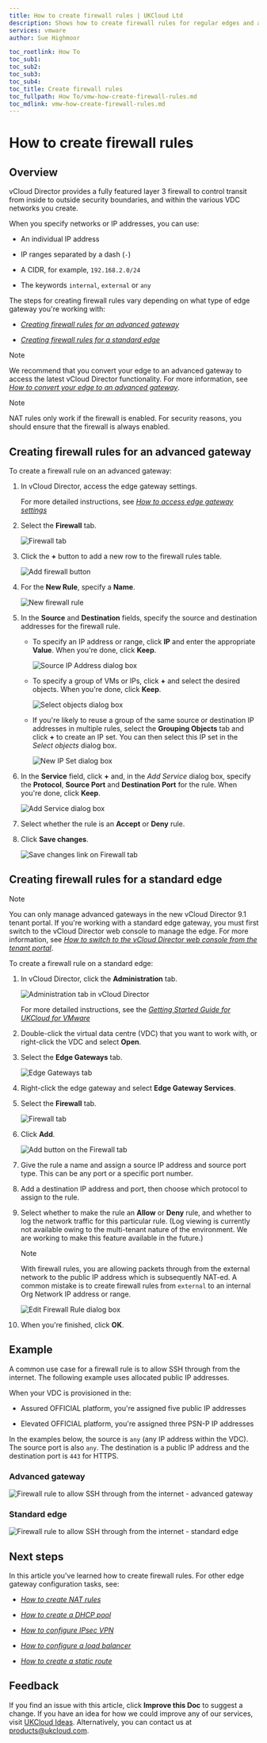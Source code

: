 ```yaml
---
title: How to create firewall rules | UKCloud Ltd
description: Shows how to create firewall rules for regular edges and advanced gateways within vCloud Director
services: vmware
author: Sue Highmoor

toc_rootlink: How To
toc_sub1:
toc_sub2:
toc_sub3:
toc_sub4:
toc_title: Create firewall rules
toc_fullpath: How To/vmw-how-create-firewall-rules.md
toc_mdlink: vmw-how-create-firewall-rules.md
---
```


# How to create firewall rules

## Overview

vCloud Director provides a fully featured layer 3 firewall to control transit from inside to outside security boundaries, and within the various VDC networks you create.

When you specify networks or IP addresses, you can use:

- An individual IP address

- IP ranges separated by a dash (`-`)

- A CIDR, for example, `192.168.2.0/24`

- The keywords `internal`, `external` or `any`

The steps for creating firewall rules vary depending on what type of edge gateway you're working with:

- [*Creating firewall rules for an advanced gateway*](#creating-firewall-rules-for-an-advanced-gateway)

- [*Creating firewall rules for a standard edge*](#creating-firewall-rules-for-a-standard-edge)

> [!NOTE]
> We recommend that you convert your edge to an advanced gateway to access the latest vCloud Director functionality. For more information, see [*How to convert your edge to an advanced gateway*](vmw-how-convert-edge.md).

> [!NOTE]
> NAT rules only work if the firewall is enabled. For security reasons, you should ensure that the firewall is always enabled.

## Creating firewall rules for an advanced gateway

To create a firewall rule on an advanced gateway:

1. In vCloud Director, access the edge gateway settings.

    For more detailed instructions, see [*How to access edge gateway settings*](vmw-how-access-edge.md)

2. Select the **Firewall** tab.

    ![Firewall tab](images/vmw-vcd-adv-edge-tab-firewall.png)

3. Click the **+** button to add a new row to the firewall rules table.

    ![Add firewall button](images/vmw-vcd-adv-edge-firewall-add.png)

4. For the **New Rule**, specify a **Name**.

    ![New firewall rule](images/vmw-vcd-adv-edge-firewall-new-rule.png)

5. In the **Source** and **Destination** fields, specify the source and destination addresses for the firewall rule.

    - To specify an IP address or range, click **IP** and enter the appropriate **Value**. When you're done, click **Keep**.

        ![Source IP Address dialog box](images/vmw-vcd-adv-edge-firewall-source-ip.png)

    - To specify a group of VMs or IPs, click **+** and select the desired objects. When you're done, click **Keep**.

        ![Select objects dialog box](images/vmw-vcd-adv-edge-firewall-select-objects.png)

    - If you're likely to reuse a group of the same source or destination IP addresses in multiple rules, select the **Grouping Objects** tab and click **+** to create an IP set. You can then select this IP set in the *Select objects* dialog box.

        ![New IP Set dialog box](images/vmw-vcd-adv-edge-firewall-ip-set.png)

6. In the **Service** field, click **+** and, in the *Add Service* dialog box, specify the **Protocol**, **Source Port** and **Destination Port** for the rule. When you're done, click **Keep**.

    ![Add Service dialog box](images/vmw-vcd-adv-edge-firewall-add-service.png)

7. Select whether the rule is an **Accept** or **Deny** rule.

8. Click **Save changes**.

    ![Save changes link on Firewall tab](images/vmw-vcd-adv-edge-firewall-save.png)

## Creating firewall rules for a standard edge

> [!NOTE]
> You can only manage advanced gateways in the new vCloud Director 9.1 tenant portal. If you're working with a standard edge gateway, you must first switch to the vCloud Director web console to manage the edge. For more information, see [*How to switch to the vCloud Director web console from the tenant portal*](vmw-how-switch-web-console.md).

To create a firewall rule on a standard edge:

1. In vCloud Director, click the **Administration** tab.

    ![Administration tab in vCloud Director](images/vmw-vcd-tab-admin.png)

    For more detailed instructions, see the [*Getting Started Guide for UKCloud for VMware*](vmw-gs.md)

2. Double-click the virtual data centre (VDC) that you want to work with, or right-click the VDC and select **Open**.

3. Select the **Edge Gateways** tab.

    ![Edge Gateways tab](images/vmw-vcd-tab-edge-gateways.png)

4. Right-click the edge gateway and select **Edge Gateway Services**.

5. Select the **Firewall** tab.

    ![Firewall tab](images/vmw-vcd-tab-firewall-reg.png)

6. Click **Add**.

    ![Add button on the Firewall tab](images/vmw-vcd-btn-add-firewall-reg.png)

7. Give the rule a name and assign a source IP address and source port type. This can be any port or a specific port number.

8. Add a destination IP address and port, then choose which protocol to assign to the rule.

9. Select whether to make the rule an **Allow** or **Deny** rule, and whether to log the network traffic for this particular rule. (Log viewing is currently not available owing to the multi-tenant nature of the environment. We are working to make this feature available in the future.)

    > [!NOTE]
    > With firewall rules, you are allowing packets through from the external network to the public IP address which is subsequently NAT-ed. A common mistake is to create firewall rules from `external` to an internal Org Network IP address or range.

    ![Edit Firewall Rule dialog box](images/vmw-vcd-firewall-add-rule-reg.png)

10. When you're finished, click **OK**.

## Example

A common use case for a firewall rule is to allow SSH through from the internet. The following example uses allocated public IP addresses.

When your VDC is provisioned in the:

- Assured OFFICIAL platform, you're assigned five public IP addresses

- Elevated OFFICIAL platform, you're assigned three PSN-P IP addresses

In the examples below, the source is `any` (any IP address within the VDC). The source port is also `any`. The destination is a public IP address and the destination port is `443` for HTTPS.

### Advanced gateway

![Firewall rule to allow SSH through from the internet - advanced gateway](images/vmw-vcd-firewall-add-rule-ssh-adv.png)

### Standard edge

![Firewall rule to allow SSH through from the internet - standard edge](images/vmw-vcd-firewall-add-rule-ssh-reg.png)

## Next steps

In this article you've learned how to create firewall rules. For other edge gateway configuration tasks, see:

- [*How to create NAT rules*](vmw-how-create-nat-rules.md)

- [*How to create a DHCP pool*](vmw-how-create-dhcp-pool.md)

- [*How to configure IPsec VPN*](vmw-how-configure-ipsec-vpn.md)

- [*How to configure a load balancer*](vmw-how-configure-load-balancer.md)

- [*How to create a static route*](vmw-how-create-static-route.md)

## Feedback

If you find an issue with this article, click **Improve this Doc** to suggest a change. If you have an idea for how we could improve any of our services, visit [UKCloud Ideas](https://ideas.ukcloud.com). Alternatively, you can contact us at <products@ukcloud.com>.
